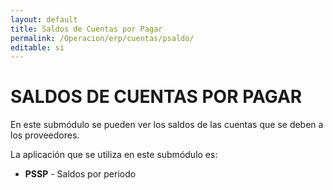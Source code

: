 ```yaml
---
layout: default
title: Saldos de Cuentas por Pagar
permalink: /Operacion/erp/cuentas/psaldo/
editable: si
---
```


# SALDOS DE CUENTAS POR PAGAR  

En este submódulo se pueden ver los saldos de las cuentas que se deben a los proveedores.  

La aplicación que se utiliza en este submódulo es:  

* **PSSP**  - Saldos por periodo

